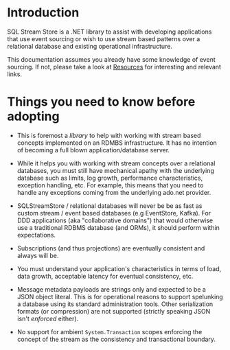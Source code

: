 # Introduction

SQL Stream Store is a .NET library to assist with developing applications that use
event sourcing or wish to use stream based patterns over a relational database
and existing operational infrastructure.

This documentation assumes you already have some knowledge of event sourcing. If
not, please take a look at [Resources](resources) for interesting and relevant
links.

# Things you need to know before adopting

- This is foremost a _library_ to help with working with stream based concepts
  implemented on an RDMBS infrastructure. It has no intention of becoming a full
  blown application/database server.

- While it helps you with working with stream concepts over a relational
  databases, you must still have mechanical apathy with the underlying
  database such as limits, log growth, performance characteristics, exception
  handling, etc. For example, this means that you need to handle any
  exceptions coming from the underlying ado.net provider.

- SQLStreamStore / relational databases will never be be as fast as custom
  stream / event based databases (e.g EventStore, Kafka). For DDD applications
  (aka "collaborative domains") that would otherwise use a traditional RDBMS
  database (and ORMs), it should perform within expectations.

- Subscriptions (and thus projections) are eventually consistent and always will
  be.

- You must understand your application's characteristics in terms of load, data
  growth, acceptable latency for eventual consistency, etc.
  
- Message metadata payloads are strings only and expected to be a JSON object literal.
  This is for operational reasons to support spelunking a database using its
  standard administration tools. Other serialization formats (or compression)
  are not supported (strictly speaking JSON isn't _enforced_ either).

- No support for ambient `System.Transaction` scopes enforcing the concept of
  the stream as the consistency and transactional boundary.